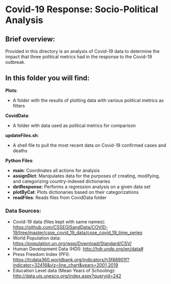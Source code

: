 # Covid-19 Response: Socio-Political Analysis

## Brief overview:

Provided in this directory is an analysis of Covid-19 data to determine the impact that three political metrics had in the response to the Covid-19 outbreak.

## In this folder you will find:
**Plots**: 
- A folder with the results of plotting data with various political metrics as filters

**CovidData**: 
- A folder with data used as political metrics for comparison

**updateFiles.sh**: 
- A shell file to pull the most recent data on Covid-19 confirmed cases and deaths

**Python Files**:
- **main**: Coordinates all actions for analysis
- **assignDict**: Manipulates data for the purposes of creating, modifying, and categorizing country-indexed dictionaries
- **detResponse**: Performs a regression analysis on a given data set
- **plotByCat**: Plots dictionaries based on their categorizations
- **readFiles**: Reads files from CovidData folder

### Data Sources:
- Covid-19 data (files kept with same names): https://github.com/CSSEGISandData/COVID-19/tree/master/csse_covid_19_data/csse_covid_19_time_series
- World Population data: https://population.un.org/wpp/Download/Standard/CSV/
- Human Development Data (HDI): http://hdr.undp.org/en/data#
- Press Freedom Index (PFI): https://tcdata360.worldbank.org/indicators/h3f86901f?indicator=32416&viz=line_chart&years=2001,2019
- Education Level data (Mean Years of Schooling): http://data.uis.unesco.org/index.aspx?queryid=242
